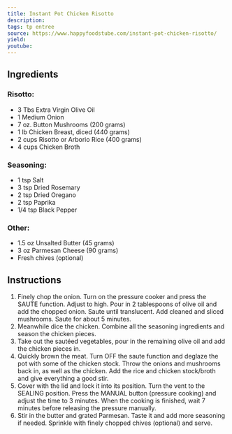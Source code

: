 ```yaml
---
title: Instant Pot Chicken Risotto
description: 
tags: tp entree
source: https://www.happyfoodstube.com/instant-pot-chicken-risotto/
yield: 
youtube:
---
```

## Ingredients
### Risotto:
- 3 Tbs Extra Virgin Olive Oil
- 1 Medium Onion
- 7 oz. Button Mushrooms (200 grams)
- 1 lb Chicken Breast, diced (440 grams)
- 2 cups Risotto or Arborio Rice (400 grams)
- 4 cups Chicken Broth

### Seasoning:
- 1 tsp Salt
- 3 tsp Dried Rosemary
- 2 tsp Dried Oregano
- 2 tsp Paprika
- 1/4 tsp Black Pepper

### Other:
- 1.5 oz Unsalted Butter (45 grams)
- 3 oz Parmesan Cheese (90 grams)
- Fresh chives (optional)

## Instructions
1. Finely chop the onion. Turn on the pressure cooker and press the SAUTE function. Adjust to high. Pour in 2 tablespoons of olive oil and add the chopped onion. Saute until translucent. Add cleaned and sliced mushrooms. Saute for about 5 minutes.
2. Meanwhile dice the chicken. Combine all the seasoning ingredients and season the chicken pieces.
3. Take out the sautéed vegetables, pour in the remaining olive oil and add the chicken pieces in.
4. Quickly brown the meat. Turn OFF the saute function and deglaze the pot with some of the chicken stock. Throw the onions and mushrooms back in, as well as the chicken. Add the rice and chicken stock/broth and give everything a good stir.
5. Cover with the lid and lock it into its position. Turn the vent to the SEALING position. Press the MANUAL button (pressure cooking) and adjust the time to 3 minutes. When the cooking is finished, wait 7 minutes before releasing the pressure manually.
6. Stir in the butter and grated Parmesan. Taste it and add more seasoning if needed. Sprinkle with finely chopped chives (optional) and serve.